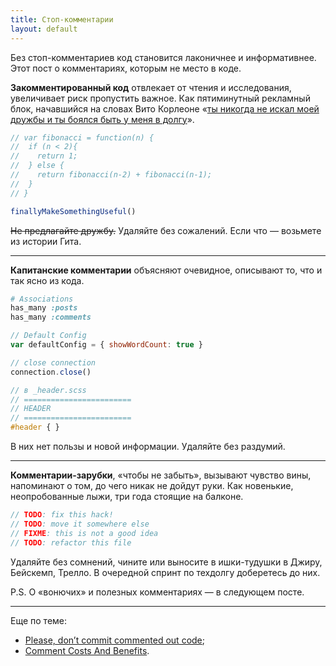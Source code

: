 ```yaml
---
title: Стоп-комментарии
layout: default
---
```


Без стоп-комментариев код становится лаконичнее и информативнее. Этот пост о комментариях, которым не место в коде.

**Закомментированный код** отвлекает от чтения и исследования, увеличивает риск пропустить важное. Как пятиминутный рекламный блок, начавшийся на словах Вито Корлеоне «[ты никогда не искал моей дружбы и ты боялся быть у меня в долгу](https://www.youtube.com/watch?v=JXhVAjA_tdg)».

```javascript
// var fibonacci = function(n) {
//  if (n < 2){
//    return 1;
//  } else {
//    return fibonacci(n-2) + fibonacci(n-1);
//  }
// }

finallyMakeSomethingUseful()
```

<del>Не предлагайте дружбу.</del> Удаляйте без сожалений. Если что — возьмете из истории Гита.

-----------------------

**Капитанские комментарии** объясняют очевидное, описывают то, что и так ясно из кода.

```ruby
# Associations
has_many :posts
has_many :comments
```

```javascript
// Default Config
var defaultConfig = { showWordCount: true }

// close connection
connection.close()
```

```scss
// в _header.scss
// ========================
// HEADER
// ========================
#header { }
```

В них нет пользы и новой информации. Удаляйте без раздумий.

-----------------------

**Комментарии-зарубки**, «чтобы не забыть», вызывают чувство вины, напоминают о том, до чего никак не дойдут руки. Как новенькие, неопробованные лыжи, три года стоящие на балконе.

```javascript
// TODO: fix this hack!
// TODO: move it somewhere else
// FIXME: this is not a good idea
// TODO: refactor this file
```
Удаляйте без сомнений, чините или выносите в ишки-тудушки в Джиру, Бейскемп, Трелло. В очередной спринт по техдолгу доберетесь до них.

P.S. О «вонючих» и полезных комментариях — в следующем посте.

-----------------------

Еще по теме:

* [Please, don’t commit commented out code](https://medium.com/@kentcdodds/please-don-t-commit-commented-out-code-53d0b5b26d5f#.ptxoookg6);
* [Comment Costs And Benefits](http://c2.com/cgi/wiki?CommentCostsAndBenefits).
